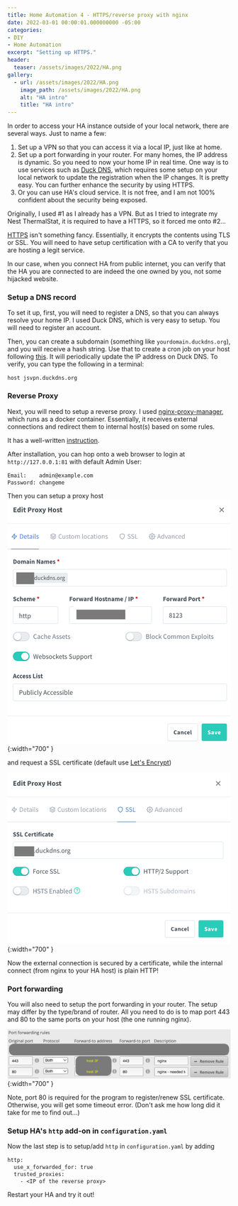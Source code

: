```yaml
---
title: Home Automation 4 - HTTPS/reverse proxy with nginx
date: 2022-03-01 00:00:01.000000000 -05:00
categories:
- DIY
- Home Automation
excerpt: "Setting up HTTPS."
header:
  teaser: /assets/images/2022/HA.png
gallery:
  - url: /assets/images/2022/HA.png
    image_path: /assets/images/2022/HA.png
    alt: "HA intro"
    title: "HA intro"  
---
```


In order to access your HA instance outside of your local network, there are several ways. Just to name a few:

1. Set up a VPN so that you can access it via a local IP, just like at home. 
1. Set up a port forwarding in your router. For many homes, the IP address is dynamic. So you need to now your home IP in real time. One way is to use services such as [Duck DNS](https://www.duckdns.org/), which requires some setup on your local network to update the registration when the IP changes. It is pretty easy. You can further enhance the security by using HTTPS.
1. Or you can use HA's cloud service. It is not free, and I am not 100% confident about the security being exposed.

Originally, I used #1 as I already has a VPN. But as I tried to integrate my Nest ThermalStat, it is required to have a HTTPS, so it forced me onto #2...

[HTTPS](https://en.wikipedia.org/wiki/HTTPS) isn't something fancy. Essentially, it encrypts the contents using TLS or SSL. You will need to have setup certification with a CA to verify that you are hosting a legit service. 

In our case, when you connect HA from public internet, you can verify that the HA you are connected to are indeed the one owned by you, not some hijacked website. 

### Setup a DNS record
To set it up, first, you will need to register a DNS, so that you can always resolve your home IP. I used Duck DNS, which is very easy to setup. You will need to register an account. 

Then, you can create a subdomain (something like `yourdomain.duckdns.org`), and you will receive a hash string. Use that to create a cron job on your host following [this](https://www.duckdns.org/install.jsp). It will periodically update the IP address on Duck DNS. To verify, you can type the following in a terminal:
```
host jsvpn.duckdns.org
```

### Reverse Proxy
Next, you will need to setup a reverse proxy. I used [nginx-proxy-manager](https://github.com/NginxProxyManager/nginx-proxy-manager), which runs as a docker container. Essentially, it receives external connections and redirect them to internal host(s) based on some rules.

It has a well-written [instruction](https://nginxproxymanager.com/setup/#full-setup-instructions). 

After installation, you can hop onto a web browser to login at `http://127.0.0.1:81` with default Admin User:

```
Email:    admin@example.com
Password: changeme
```
Then you can setup a proxy host
![nginx-proxy](/assets/images/2022/nginx-proxy-proxy.png){:width="700" }

and request a SSL certificate (default use [Let's Encrypt](https://letsencrypt.org/))

![nginx-proxy](/assets/images/2022/nginx-proxy-SSL.png){:width="700" }

Now the external connection is secured by a certificate, while the internal connect (from nginx to your HA host) is plain HTTP!

### Port forwarding
You will also need to setup the port forwarding in your router. The setup may differ by the type/brand of router. All you need to do is to map port 443 and 80 to the same ports on your host (the one running nginx).

![port-forward](/assets/images/2022/port-forwarding.png){:width="700" }

Note, port 80 is required for the program to register/renew SSL certificate. Otherwise, you will get some timeout error. (Don't ask me how long did it take for me to find out...)

### Setup HA's `http` add-on in `configuration.yaml`
Now the last step is to setup/add `http` in `configuration.yaml` by adding
```
http:
  use_x_forwarded_for: true 
  trusted_proxies: 
    - <IP of the reverse proxy>
```

Restart your HA and try it out!